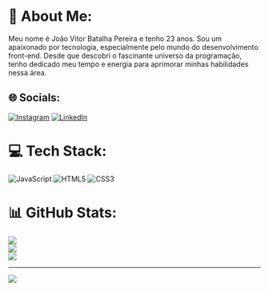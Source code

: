 # 💫 About Me:
Meu nome é João Vitor Batalha Pereira e tenho 23 anos. Sou um apaixonado por tecnologia, especialmente pelo mundo do desenvolvimento front-end. Desde que descobri o fascinante universo da programação, tenho dedicado meu tempo e energia para aprimorar minhas habilidades nessa área.


## 🌐 Socials:
[![Instagram](https://img.shields.io/badge/Instagram-%23E4405F.svg?logo=Instagram&logoColor=white)](https://instagram.com/joaov.batalha013) [![LinkedIn](https://img.shields.io/badge/LinkedIn-%230077B5.svg?logo=linkedin&logoColor=white)](https://linkedin.com/in/https://www.linkedin.com/in/jo%C3%A3o-pereira-7557a2203/) 

# 💻 Tech Stack:
![JavaScript](https://img.shields.io/badge/javascript-%23323330.svg?style=for-the-badge&logo=javascript&logoColor=%23F7DF1E) ![HTML5](https://img.shields.io/badge/html5-%23E34F26.svg?style=for-the-badge&logo=html5&logoColor=white) ![CSS3](https://img.shields.io/badge/css3-%231572B6.svg?style=for-the-badge&logo=css3&logoColor=white)
# 📊 GitHub Stats:
![](https://github-readme-stats.vercel.app/api?username=Joao-Pereira013&theme=gotham&hide_border=false&include_all_commits=false&count_private=false)<br/>
![](https://github-readme-streak-stats.herokuapp.com/?user=Joao-Pereira013&theme=gotham&hide_border=false)<br/>
![](https://github-readme-stats.vercel.app/api/top-langs/?username=Joao-Pereira013&theme=gotham&hide_border=false&include_all_commits=false&count_private=false&layout=compact)

---
[![](https://visitcount.itsvg.in/api?id=Joao-Pereira013&icon=0&color=0)](https://visitcount.itsvg.in)

<!-- Proudly created with GPRM ( https://gprm.itsvg.in ) -->
